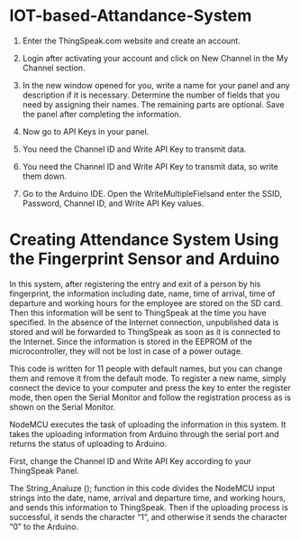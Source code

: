 # IOT-based-Attandance-System

1) Enter the ThingSpeak.com website and create an account.

2) Login after activating your account and click on New Channel in the My Channel section.

3) In the new window opened for you, write a name for your panel and any description if it is necessary. Determine the number of fields that you need by assigning their names. The remaining parts are optional. Save the panel after completing the information.

4) Now go to API Keys in your panel.

5) You need the Channel ID and Write API Key to transmit data.

5) You need the Channel ID and Write API Key to transmit data, so write them down.

7) Go to the Arduino IDE. Open the WriteMultipleFielsand enter the SSID, Password, Channel ID, and Write API Key values.

# Creating Attendance System Using the Fingerprint Sensor and Arduino

In this system, after registering the entry and exit of a person by his fingerprint, the information including date, name, time of arrival, time of departure and working hours for the employee are stored on the SD card. Then this information will be sent to ThingSpeak at the time you have specified. In the absence of the Internet connection, unpublished data is stored and will be forwarded to ThingSpeak as soon as it is connected to the Internet. Since the information is stored in the EEPROM of the microcontroller, they will not be lost in case of a power outage.

This code is written for 11 people with default names, but you can change them and remove it from the default mode. To register a new name, simply connect the device to your computer and press the key to enter the register mode, then open the Serial Monitor and follow the registration process as is shown on the Serial Monitor.

NodeMCU executes the task of uploading the information in this system. It takes the uploading information from Arduino through the serial port and returns the status of uploading to Arduino.

First, change the Channel ID and Write API Key according to your ThingSpeak Panel.

The String_Analuze (); function in this code divides the NodeMCU input strings into the date, name, arrival and departure time, and working hours, and sends this information to ThingSpeak. Then if the uploading process is successful, it sends the character “1”, and otherwise it sends the character “0” to the Arduino.


